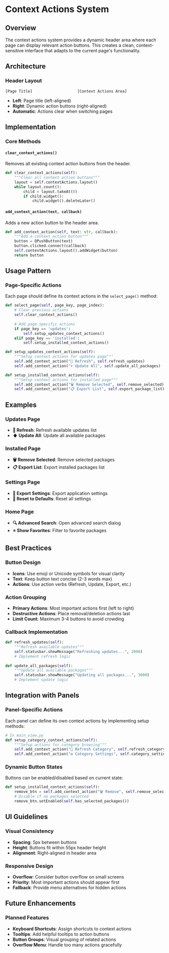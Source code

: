 # Context Actions System

## Overview
The context actions system provides a dynamic header area where each page can display relevant action buttons. This creates a clean, context-sensitive interface that adapts to the current page's functionality.

## Architecture

### Header Layout
```
[Page Title]                    [Context Actions Area]
```

- **Left**: Page title (left-aligned)
- **Right**: Dynamic action buttons (right-aligned)
- **Automatic**: Actions clear when switching pages

## Implementation

### Core Methods

#### `clear_context_actions()`
Removes all existing context action buttons from the header.

```python
def clear_context_actions(self):
    """Clear all context action buttons"""
    layout = self.contextActions.layout()
    while layout.count():
        child = layout.takeAt(0)
        if child.widget():
            child.widget().deleteLater()
```

#### `add_context_action(text, callback)`
Adds a new action button to the header area.

```python
def add_context_action(self, text: str, callback):
    """Add a context action button"""
    button = QPushButton(text)
    button.clicked.connect(callback)
    self.contextActions.layout().addWidget(button)
    return button
```

## Usage Pattern

### Page-Specific Actions
Each page should define its context actions in the `select_page()` method:

```python
def select_page(self, page_key, page_index):
    # Clear previous actions
    self.clear_context_actions()
    
    # Add page-specific actions
    if page_key == 'updates':
        self.setup_updates_context_actions()
    elif page_key == 'installed':
        self.setup_installed_context_actions()

def setup_updates_context_actions(self):
    """Setup context actions for updates page"""
    self.add_context_action("🔄 Refresh", self.refresh_updates)
    self.add_context_action("⬆️ Update All", self.update_all_packages)

def setup_installed_context_actions(self):
    """Setup context actions for installed page"""
    self.add_context_action("🗑️ Remove Selected", self.remove_selected)
    self.add_context_action("📋 Export List", self.export_package_list)
```

## Examples

### Updates Page
- **🔄 Refresh**: Refresh available updates list
- **⬆️ Update All**: Update all available packages

### Installed Page
- **🗑️ Remove Selected**: Remove selected packages
- **📋 Export List**: Export installed packages list

### Settings Page
- **💾 Export Settings**: Export application settings
- **🔄 Reset to Defaults**: Reset all settings

### Home Page
- **🔍 Advanced Search**: Open advanced search dialog
- **⭐ Show Favorites**: Filter to favorite packages

## Best Practices

### Button Design
- **Icons**: Use emoji or Unicode symbols for visual clarity
- **Text**: Keep button text concise (2-3 words max)
- **Actions**: Use action verbs (Refresh, Update, Export, etc.)

### Action Grouping
- **Primary Actions**: Most important actions first (left to right)
- **Destructive Actions**: Place removal/deletion actions last
- **Limit Count**: Maximum 3-4 buttons to avoid crowding

### Callback Implementation
```python
def refresh_updates(self):
    """Refresh available updates"""
    self.statusbar.showMessage("Refreshing updates...", 2000)
    # Implement refresh logic
    
def update_all_packages(self):
    """Update all available packages"""
    self.statusbar.showMessage("Updating all packages...", 3000)
    # Implement update logic
```

## Integration with Panels

### Panel-Specific Actions
Each panel can define its own context actions by implementing setup methods:

```python
# In main_view.py
def setup_category_context_actions(self):
    """Setup actions for category browsing"""
    self.add_context_action("🔄 Refresh Category", self.refresh_category)
    self.add_context_action("⚙️ Category Settings", self.category_settings)
```

### Dynamic Button States
Buttons can be enabled/disabled based on current state:

```python
def setup_installed_context_actions(self):
    remove_btn = self.add_context_action("🗑️ Remove", self.remove_selected)
    # Disable if no packages selected
    remove_btn.setEnabled(self.has_selected_packages())
```

## UI Guidelines

### Visual Consistency
- **Spacing**: 5px between buttons
- **Height**: Buttons fit within 55px header height
- **Alignment**: Right-aligned in header area

### Responsive Design
- **Overflow**: Consider button overflow on small screens
- **Priority**: Most important actions should appear first
- **Fallback**: Provide menu alternatives for hidden actions

## Future Enhancements

### Planned Features
- **Keyboard Shortcuts**: Assign shortcuts to context actions
- **Tooltips**: Add helpful tooltips to action buttons
- **Button Groups**: Visual grouping of related actions
- **Overflow Menu**: Handle too many actions gracefully
